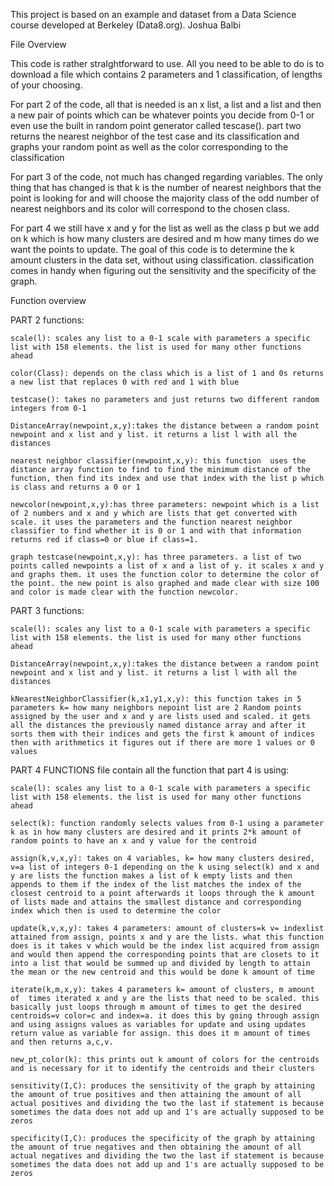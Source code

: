 This project is based on an example and dataset from a Data Science course developed at Berkeley (Data8.org).
Joshua Balbi

File Overview

This code is rather straIghtforward to use. All you need to be able to do is to download a file which contains 2 parameters and 1 classification, of lengths of your choosing.

For part 2 of the code, all that is needed is an x list, a list and a list and then a new pair of points which can be whatever points you decide from 0-1 or even use the built in random point generator called tescase(). part two returns the nearest neighbor of the test case and its classification and graphs your random point as well as the color corresponding to the classification

For part 3 of the code, not much has changed regarding variables. The only thing that has changed is that k is the number of nearest neighbors that the point is looking for and will choose the majority class of the odd number of nearest neighbors and its color will correspond to the chosen class.

For part 4 we still have x and y for the list as well as the class p but we add on k which is how many clusters are desired and m how many times do we want the points to update. The goal of this code is to determine the k amount clusters in the data set, without using classification. classification comes in handy when figuring out the sensitivity and the specificity of the graph.


Function overview

PART 2 functions:

	scale(l): scales any list to a 0-1 scale with parameters a specific list with 158 elements. the list is used for many other functions ahead
	
	color(Class): depends on the class which is a list of 1 and 0s returns a new list that replaces 0 with red and 1 with blue

	testcase(): takes no parameters and just returns two different random integers from 0-1
	
	DistanceArray(newpoint,x,y):takes the distance between a random point newpoint and x list and y list. it returns a list l with all the distances
	
	nearest neighbor classifier(newpoint,x,y): this function  uses the distance array function to find to find the minimum distance of the function, then find its index and use that index with the list p which is class and returns a 0 or 1
	
	newcolor(newpoint,x,y):has three parameters: newpoint which is a list of 2 numbers and x and y which are lists that get converted with scale. it uses the parameters and the function nearest neighbor classifier to find whether it is 0 or 1 and with that information returns red if class=0 or blue if class=1.

	graph testcase(newpoint,x,y): has three parameters. a list of two points called newpoints a list of x and a list of y. it scales x and y and graphs them. it uses the function color to determine the color of the point. the new point is also graphed and made clear with size 100 and color is made clear with the function newcolor.
	
PART 3 functions:

	scale(l): scales any list to a 0-1 scale with parameters a specific list with 158 elements. the list is used for many other functions ahead

	DistanceArray(newpoint,x,y):takes the distance between a random point newpoint and x list and y list. it returns a list l with all the distances

	kNearestNeighborClassifier(k,x1,y1,x,y): this function takes in 5 parameters k= how many neighbors nepoint list are 2 Random points assigned by the user and x and y are lists used and scaled. it gets all the distances the previously named distance array and after it sorts them with their indices and gets the first k amount of indices then with arithmetics it figures out if there are more 1 values or 0 values

PART 4 FUNCTIONS file contain all the function that part 4 is using:

	scale(l): scales any list to a 0-1 scale with parameters a specific list with 158 elements. the list is used for many other functions ahead
	
	select(k): function randomly selects values from 0-1 using a parameter k as in how many clusters are desired and it prints 2*k amount of random points to have an x and y value for the centroid
	
	assign(k,v,x,y): takes on 4 variables, k= how many clusters desired, v=a list of integers 0-1 depending on the k using select(k) and x and y are lists the function makes a list of k empty lists and then appends to them if the index of the list matches the index of the closest centroid to a point afterwards it loops through the k amount of lists made and attains the smallest distance and corresponding index which then is used to determine the color
	
	update(k,v,x,y): takes 4 parameters: amount of clusters=k v= indexlist attained from assign, points x and y are the lists. what this function does is it takes v which would be the index list acquired from assign and would then append the corresponding points that are closets to it into a list that would be summed up and divided by length to attain the mean or the new centroid and this would be done k amount of time
	
	iterate(k,m,x,y): takes 4 parameters k= amount of clusters, m amount of  times iterated x and y are the lists that need to be scaled. this basically just loops through m amount of times to get the desired centroids=v color=c and index=a. it does this by going through assign and using assigns values as variables for update and using updates return value as variable for assign. this does it m amount of times and then returns a,c,v.
	
	new_pt_color(k): this prints out k amount of colors for the centroids and is necessary for it to identify the centroids and their clusters
	
	sensitivity(I,C): produces the sensitivity of the graph by attaining the amount of true positives and then attaining the amount of all actual positives and dividing the two the last if statement is because sometimes the data does not add up and 1's are actually supposed to be zeros 
	
	specificity(I,C): produces the specificity of the graph by attaining the amount of true negatives and then obtaining the amount of all actual negatives and dividing the two the last if statement is because sometimes the data does not add up and 1's are actually supposed to be zeros  

